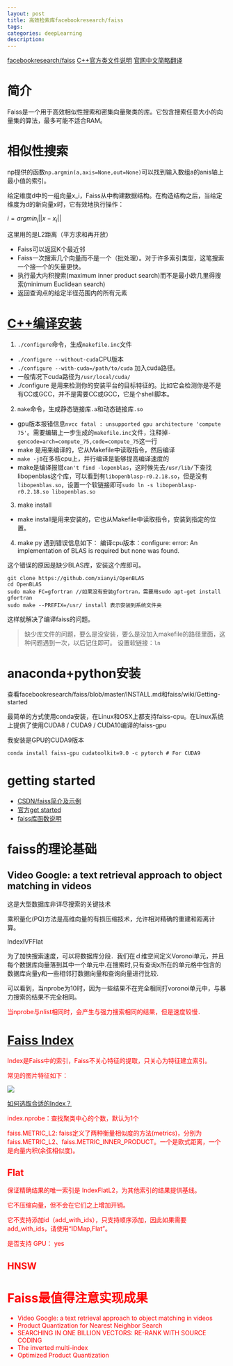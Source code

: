 ```yaml
---
layout: post
title: 高效检索库facebookresearch/faiss
tags:
categories: deepLearning
description:
---
```


[facebookresearch/faiss](https://github.com/facebookresearch/faiss)
[C++官方类文件说明](https://rawgit.com/facebookresearch/faiss/master/docs/html/annotated.html)
[官网中文简略翻译](https://www.cnblogs.com/yhzhou/p/10568728.html)

# 简介

Faiss是一个用于高效相似性搜索和密集向量聚类的库。它包含搜索任意大小的向量集的算法，最多可能不适合RAM。

# 相似性搜索

np提供的函数`np.argmin(a,axis=None,out=None)`可以找到输入数组a的anis轴上最小值的索引。

给定维度d中的一组向量x_i，Faiss从中构建数据结构。在构造结构之后，当给定维度为d的新向量x时，它有效地执行操作：

$i = argmin_i || x - x_i ||$

这里用的是L2距离（平方求和再开放）

* Faiss可以返回K个最近邻
* Faiss一次搜索几个向量而不是一个（批处理）。对于许多索引类型，这笔搜索一个接一个的矢量更快。
* 执行最大内积搜索(maximum inner product search)而不是最小欧几里得搜索(minimum Euclidean search)
* 返回查询点的给定半径范围内的所有元素



# [C++编译安装](https://github.com/facebookresearch/faiss/blob/master/INSTALL.md)

1. `./configure`命令，生成`makefile.inc`文件
  *  `./configure --without-cuda`CPU版本
  *  `./configure --with-cuda=/path/to/cuda` 加入cuda路径。
  * 一般情况下cuda路径为`/usr/local/cuda/`
  * ./configure 是用来检测你的安装平台的目标特征的。比如它会检测你是不是有CC或GCC，并不是需要CC或GCC，它是个shell脚本。
2. `make`命令，生成静态链接库`.a`和动态链接库`.so`
  * gpu版本报错信息`nvcc fatal : unsupported gpu architecture 'compute 75'`。需要编辑上一步生成的`makefile.inc`文件，注释掉`-gencode=arch=compute_75,code=compute_75`这一行
  * make 是用来编译的，它从Makefile中读取指令，然后编译
  * `make -j8`在多核cpu上，并行编译是能够提高编译速度的
  * make是编译报错`can't find -lopenblas`，这时候先去`/usr/lib/`下查找libopenblas这个库，可以看到有`libopenblasp-r0.2.18.so`，但是没有`libopenblas.so`，设置一个软链接即可`sudo ln -s libopenblasp-r0.2.18.so libopenblas.so`
3. make install
* make install是用来安装的，它也从Makefile中读取指令，安装到指定的位置。
4. make py
遇到错误信息如下：
编译cpu版本：configure: error: An implementation of BLAS is required but none was found.

这个错误的原因是缺少BLAS库，安装这个库即可。

```
git clone https://github.com/xianyi/OpenBLAS
cd OpenBLAS
sudo make FC=gfortran //如果没有安装gfortran，需要用sudo apt-get install gfortran
sudo make --PREFIX=/usr/ install 表示安装到系统文件夹
```

这样就解决了编译faiss的问题。

> 缺少库文件的问题，要么是没安装，要么是没加入makefile的路径里面，这种问题遇到一次，以后记住即可。
> 设置软链接：`ln `


# anaconda+python安装

查看facebookresearch/faiss/blob/master/INSTALL.md和faiss/wiki/Getting-started

最简单的方式使用conda安装，在Linux和OSX上都支持faiss-cpu。在Linux系统上提供了使用CUDA8 / CUDA9 / CUDA10编译的faiss-gpu

我安装是GPU的CUDA9版本

`conda install faiss-gpu cudatoolkit=9.0 -c pytorch # For CUDA9`

# getting started

* [CSDN/faiss简介及示例](https://blog.csdn.net/kanbuqinghuanyizhang/article/details/80774609)
* [官方get started](https://github.com/facebookresearch/faiss/wiki/Getting-started)
* [faiss库函数说明](https://rawgit.com/facebookresearch/faiss/master/docs/html/namespacefaiss.html)

# faiss的理论基础

## Video Google: a text retrieval approach to object matching in videos
这是大型数据库非详尽搜索的关键技术

乘积量化(PQ)方法是高维向量的有损压缩技术，允许相对精确的重建和距离计算。

IndexIVFFlat

为了加快搜索速度，可以将数据库分段．我们在ｄ维空间定义Voronoi单元，并且每个数据库向量落到其中一个单元中.在搜索时,只有查询x所在的单元格中包含的数据库向量y和一些相邻打数据向量和查询向量进行比较.

可以看到，当nprobe为10时，因为一些结果不在完全相同打voronoi单元中，与暴力搜索的结果不完全相同。

<font color = 'red'>当nprobe与nlist相同时，会产生与强力搜索相同的结果，但是速度较慢．


# [Faiss Index](https://waltyou.github.io/Faiss-In-Project/)

Index是Faiss中的索引，Faiss不关心特征的提取，只关心为特征建立索引。

常见的图片特征如下：

![](https://waltyou.github.io/images/posts/image-feature-extration-algorithm.png)

[如何选取合适的Index？](https://waltyou.github.io/Faiss-Indexs/#%E6%8C%91%E4%B8%80%E4%B8%AA%E5%90%88%E9%80%82%E7%9A%84-index)

index.nprobe：查找聚类中心的个数，默认为1个

faiss.METRIC_L2: faiss定义了两种衡量相似度的方法(metrics)，分别为faiss.METRIC_L2、faiss.METRIC_INNER_PRODUCT。一个是欧式距离，一个是向量内积(余弦相似度)。

## Flat
保证精确结果的唯一索引是 IndexFlatL2，为其他索引的结果提供基线。

它不压缩向量，但不会在它们之上增加开销。

它不支持添加id（add_with_ids），只支持顺序添加，因此如果需要 add_with_ids，请使用“IDMap,Flat”。

是否支持 GPU： yes

## HNSW


# Faiss最值得注意实现成果
* Video Google: a text retrieval approach to object matching in videos
* Product Quantization for Nearest Neighbor Search
* SEARCHING IN ONE BILLION VECTORS: RE-RANK WITH SOURCE CODING
* The inverted multi-index
* Optimized Product Quantization
